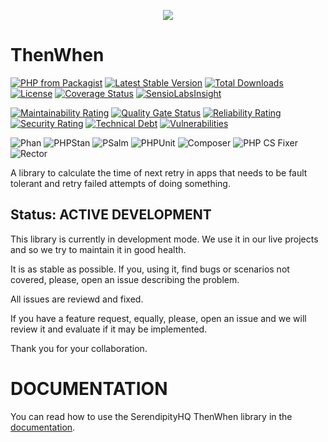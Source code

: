 <p align="center">
    <a href="http://www.serendipityhq.com" target="_blank">
        <img src="http://www.serendipityhq.com/assets/open-source-projects/Logo-SerendipityHQ-Icon-Text-Purple.png">
    </a>
</p>

# ThenWhen

[![PHP from Packagist](https://img.shields.io/packagist/php-v/serendipity_hq/then-when?color=%238892BF)](https://packagist.org/packages/serendipity_hq/then-when)
[![Latest Stable Version](https://poser.pugx.org/serendipity_hq/then-when/v/stable.png)](https://packagist.org/packages/serendipity_hq/then-when)
[![Total Downloads](https://poser.pugx.org/serendipity_hq/then-when/downloads.svg)](https://packagist.org/packages/serendipity_hq/then-when)
[![License](https://poser.pugx.org/serendipity_hq/then-when/license.svg)](https://packagist.org/packages/serendipity_hq/then-when)
[![Coverage Status](https://codecov.io/gh/Aerendir/then-when/branch/master/graph/badge.svg)](https://codecov.io/gh/Aerendir/then-when/)
[![SensioLabsInsight](https://insight.sensiolabs.com/projects/2ad9c37a-2014-4901-97a9-9a8d497ecd75/mini.png)](https://insight.sensiolabs.com/projects/2ad9c37a-2014-4901-97a9-9a8d497ecd75)

[![Maintainability Rating](https://sonarcloud.io/api/project_badges/measure?project=Aerendir_then-when&metric=sqale_rating)](https://sonarcloud.io/dashboard?id=Aerendir_then-when)
[![Quality Gate Status](https://sonarcloud.io/api/project_badges/measure?project=Aerendir_then-when&metric=alert_status)](https://sonarcloud.io/dashboard?id=Aerendir_then-when)
[![Reliability Rating](https://sonarcloud.io/api/project_badges/measure?project=Aerendir_then-when&metric=reliability_rating)](https://sonarcloud.io/dashboard?id=Aerendir_then-when)
[![Security Rating](https://sonarcloud.io/api/project_badges/measure?project=Aerendir_then-when&metric=security_rating)](https://sonarcloud.io/dashboard?id=Aerendir_then-when)
[![Technical Debt](https://sonarcloud.io/api/project_badges/measure?project=Aerendir_then-when&metric=sqale_index)](https://sonarcloud.io/dashboard?id=Aerendir_then-when)
[![Vulnerabilities](https://sonarcloud.io/api/project_badges/measure?project=Aerendir_then-when&metric=vulnerabilities)](https://sonarcloud.io/dashboard?id=Aerendir_then-when)

![Phan](https://github.com/Aerendir/then-when/workflows/Phan/badge.svg)
![PHPStan](https://github.com/Aerendir/then-when/workflows/PHPStan/badge.svg)
![PSalm](https://github.com/Aerendir/then-when/workflows/PSalm/badge.svg)
![PHPUnit](https://github.com/Aerendir/then-when/workflows/PHPunit/badge.svg)
![Composer](https://github.com/Aerendir/then-when/workflows/Composer/badge.svg)
![PHP CS Fixer](https://github.com/Aerendir/then-when/workflows/PHP%20CS%20Fixer/badge.svg)
![Rector](https://github.com/Aerendir/then-when/workflows/Rector/badge.svg)

A library to calculate the time of next retry in apps that needs to be fault tolerant and retry failed attempts of doing
 something.

Status: ACTIVE DEVELOPMENT
--------------------------

This library is currently in development mode. We use it in our live projects and so we try to maintain it in good health.

It is as stable as possible. If you, using it, find bugs or scenarios not covered, please, open an issue describing the problem.

All issues are reviewd and fixed.

If you have a feature request, equally, please, open an issue and we will review it and evaluate if it may be implemented.

Thank you for your collaboration.

DOCUMENTATION
=============

You can read how to use the SerendipityHQ ThenWhen library in the [documentation](docs/Strategies.md).
